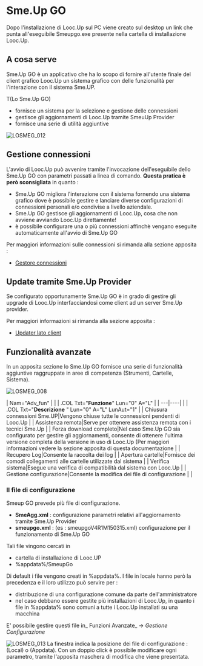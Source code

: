 
# Sme.Up GO
Dopo l'installazione di Looc.Up sul PC viene creato sul desktop un link che punta all'eseguibile Smeupgo.exe presente nella cartella di installazione Looc.Up.

## A cosa serve
Sme.Up GO è un applicativo che ha lo scopo di fornire all'utente finale del client grafico Looc.Up un sistema grafico con delle funzionalità per l'interazione con il sistema Sme.UP.

 T(Lo Sme.Up GO)
- fornisce un sistema per la selezione e gestione delle connessioni
- gestisce gli aggiornamenti di Looc.Up tramite SmeuUp Provider
- fornisce una serie di utilità aggiuntive

![LOSMEG_012](http://localhost:3000/immagini/LOSMEG_01/LOSMEG_012.png)
## Gestione connessioni
L'avvio di Looc.Up può avvenire tramite l'invocazione dell'eseguibile dello Sme.Up GO con parametri passati a linea di comando.
**Questa pratica è però sconsigliata** in quanto : 

- Sme.Up GO migliora l'interazione con il sistema fornendo una sistema grafico dove è possibile gestire e lanciare diverse configurazioni di connessioni personali e/o condivise a livello aziendale.
- Sme.Up GO gestisce gli aggiornamenti di Looc.Up, cosa che non avviene avviando Looc.Up direttamente!
- è possibile configurare una o più connessioni affinchè vengano eseguite automaticamente all'avvio di Sme.Up GO

Per maggiori informazioni sulle connessioni si rimanda alla sezione apposita : 
- [Gestore connessioni](Sorgenti/DOC/TA/B£AMO/LOSMEG_02)

## Update tramite Sme.Up Provider
Se configurato opportunamente Sme.Up GO è in grado di gestire gli upgrade di Looc.Up interfacciandosi come client ad un server Sme.Up provider.

Per maggiori informazioni si rimanda alla sezione apposita : 
- [Updater lato client](Sorgenti/DOC/TA/B£AMO/LOSMEG_03)

## Funzionalità avanzate
In un apposita sezione lo Sme.Up GO fornisce una serie di funzionalità aggiuntive raggruppate in aree di competenza (Strumenti, Cartelle, Sistema).

![LOSMEG_008](http://localhost:3000/immagini/LOSMEG_01/LOSMEG_008.png)

|  Nam="Adv_fun" |
| 
| .COL Txt="**Funzione**" Lun="0" A="L" |
| ---|----|
| 
| .COL Txt="**Descrizione** " Lun="0" A="L" LunAut="1" |
| Chiusura connessioni Sme.UP|Vengono chiuse tutte le connessioni pendenti di Looc.Up |
| Assistenza remota|Serve per ottenere assistenza remota con i tecnici Sme.Up |
| Forza download completo|Nel caso Sme.Up GO sia configurato per gestire gli aggiornamenti, consente di ottenere l'ultima versione completa della versione in uso di Looc.Up (Per maggiori informazioni vedere la sezione apposita di questa documentazione |
| Recupero Log|Consente la raccolta dei log |
| Apertura cartelle|Fornisce dei comodi collegamenti alle cartelle utilizzate dal sistema |
| Verifica sistema|Esegue una verifica di compatibilità dal sistema con Looc.Up |
| Gestione configurazione|Consente la modifica dei file di configurazione |
| 


### Il file di configurazione
Smeup GO prevede più file di configurazione.

- **SmeAgg.xml**  :  configurazione parametri relativi all'aggiornamento tramite Sme.Up Provider
- **smeupgo<VersionNumber>.xml**  :  (es :  smeupgoV4R1M150315.xml) configurazione per il funzionamento di Sme.Up GO

Tali file vingono cercati in
- cartella di installazione di Looc.UP
- %appdata%/SmeupGo

Di default i file vengono creati in %appdata%. I file in locale hanno però la precedenza e il loro utilizzo può servire per : 
- distribuzione di una configurazione comune da parte dell'amministratore
- nel caso debbano essere gestite più installazioni di Looc.Up, in quanto i file in %appdata% sono comuni a tutte i Looc.Up installati su una macchina

E' possibile gestire questi file in_ Funzioni Avanzate_ -> _Gestione Configurazione_

![LOSMEG_013](http://localhost:3000/immagini/LOSMEG_01/LOSMEG_013.png)
La finestra indica la posizione dei file di configurazione :  (Local) o (Appdata).
Con un doppio click è possibile modificare ogni parametro, tramite l'apposita maschera di modifica che viene presentata.

